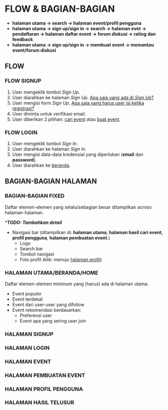 # FLOW & BAGIAN-BAGIAN

* **halaman utama → search → halaman event/profil pengguna**
* **halaman utama → sign up/sign in → search → halaman evet → pendaftaran → halaman daftar event → forum diskusi → rating dan feedback**
* **halaman utama → sign up/sign in → membuat event → memantau event/forum diskusi**


## FLOW
### FLOW SIGNUP
1. User mengeklik tombol _Sign Up_.
2. User diarahkan ke halaman _Sign Up_.
  [Apa saja yang ada di _Sign Up_?](#hal-signup)
3. User mengisi form _Sign Up_.
  [Apa saja yang harus user isi ketika registrasi?](#hal-signup-form-registrasi)
4. User diminta untuk verifikasi email.
5. User diberikan 2 pilihan: [cari event](#halaman-cari-event) atau [buat event](#halaman-buat-event).

### FLOW LOGIN
1. User mengeklik tombol _Sign In_.
2. User diarahkan ke halaman _Sign In_.
3. User mengisi data-data kredensial yang diperlukan (**email** dan **password**).
4. User diarahkan ke [beranda](#hal-utama).



## BAGIAN-BAGIAN HALAMAN
### BAGIAN-BAGIAN FIXED
Daftar elemen-elemen yang selalu/sebagian besar ditampilkan _across_ halaman-halaman.  

_***TODO: Tambahkan detail**_
* Navigasi bar (ditampilkan di: **halaman utama**, **halaman hasil cari event**, **profil pengguna**, **halaman pembuatan event**.)
  * Logo
  * Search bar
  * Tombol navigasi
  * Foto profil (klik: menuju [halaman profil](#hal-profil))
  

### HALAMAN UTAMA/BERANDA/HOME <a name="hal-utama"></a>
Daftar elemen-elemen minimum yang (harus) ada di halaman utama.
* Event populer
* Event terdekat
* Event dari user-user yang difollow
* Event rekomendasi berdasarkan:
  * Preferensi user
  * Event apa yang sering user _join_

### HALAMAN SIGNUP <a name="hal-signup"></a>

### HALAMAN LOGIN <a name="hal-login"></a>

### HALAMAN EVENT

### HALAMAN PEMBUATAN EVENT

### HALAMAN PROFIL PENGGUNA

### HALAMAN HASIL TELUSUR

### 
